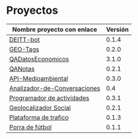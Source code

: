 # Proyectos

| Nombre proyecto con enlace | Versión |
|--------------------------- |---------|
| [DEITT-bot](https://github.com/alvarillo89/DEIIT-bot) | 0.1.4 |
| [GEO-Tags](https://github.com/Miguel-y-Oscar/Geolocalizaciones-de-medios-sociales) | 0.2.0 |
| [QADatosEconomicos](https://github.com/luisbalru/QADatosEconomicos) | 3.1.0 |
| [QANotas](https://github.com/carlos-el/ProyectoCursoTDD-Notas) | 0.2.1 |
| [API-Medioambiental](https://github.com/API-Medioambiental/ProyectoCursoTDD) | 0.3.0 |
| [Analizador-de-Conversaciones](https://github.com/ETSIIT-analyzer/Analizador-de-conversaciones) | 0.4 |
| [Programador de actividades](https://github.com/antmordhar/Programador-de-Actividades) | 0.3.1 |
| [Geolocalizador Social](https://github.com/mati3/CursoTDD-GeolocalizadorSocial) | 0.2.1|
| [Plataforma de trafico](https://github.com/Seminario-PGPI/Proyecto-Trafico) | 0.1.3|
| [Porra de fútbol](https://github.com/Solano96/PorraDeFutbol) | 0.1.1 |
